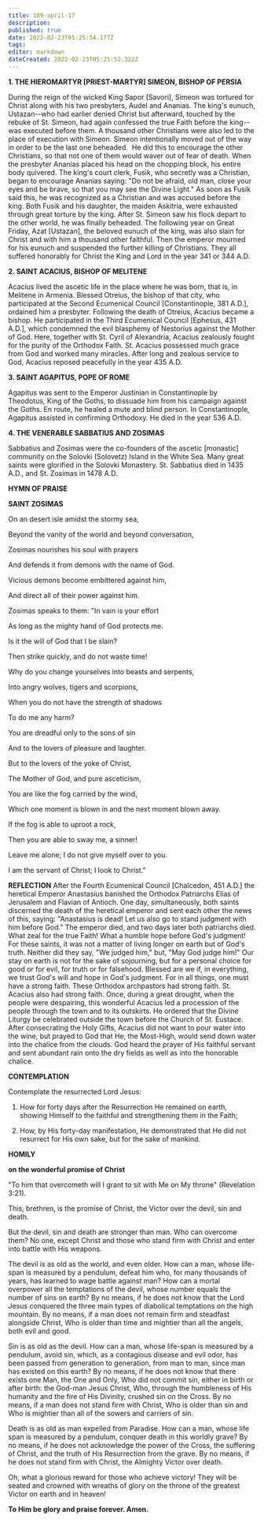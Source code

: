 ```yaml
---
title: 109-april-17
description: 
published: true
date: 2022-02-23T05:25:54.177Z
tags: 
editor: markdown
dateCreated: 2022-02-23T05:25:52.322Z
---
```



**1. THE HIEROMARTYR [PRIEST-MARTYR] SIMEON, BISHOP OF PERSIA**

During the reign of the wicked King Sapor [Savori], Simeon was tortured for Christ along with his two presbyters, Audel and Ananias. The king's eunuch, Ustazan--who had earlier denied Christ but afterward, touched by the rebuke of St. Simeon, had again confessed the true Faith before the king--was executed before them. A thousand other Christians were also led to the place of execution with Simeon. Simeon intentionally moved out of the way in order to be the last one beheaded.  He did this to encourage the other Christians, so that not one of them would waver out of fear of death. When the presbyter Ananias placed his head on the chopping block, his entire body quivered. The king's court clerk, Fusik, who secretly was a Christian, began to encourage Ananias saying: "Do not be afraid, old man, close your eyes and be brave, so that you may see the Divine Light." As soon as Fusik said this, he was recognized as a Christian and was accused before the king. Both Fusik and his daughter, the maiden Askitria, were exhausted through great torture by the king. After St. Simeon saw his flock depart to the other world, he was finally beheaded. The following year on Great Friday, Azat [Ustazan], the beloved eunuch of the king, was also slain for Christ and with him a thousand other faithful. Then the emperor mourned for his eunuch and suspended the further killing of Christians. They all suffered honorably for Christ the King and Lord in the year 341 or 344 A.D.

**2. SAINT ACACIUS, BISHOP OF MELITENE**

Acacius lived the ascetic life in the place where he was born, that is, in Melitene in Armenia. Blessed Otreius, the bishop of that city, who participated at the Second Ecumenical Council [Constantinople, 381 A.D.], ordained him a presbyter. Following the death of Otreius, Acacius became a bishop. He participated in the Third Ecumenical Council [Ephesus, 431 A.D.], which condemned the evil blasphemy of Nestorius against the Mother of God. Here, together with St. Cyril of Alexandria, Acacius zealously fought for the purity of the Orthodox Faith. St. Acacius possessed much grace from God and worked many miracles. After long and zealous service to God, Acacius reposed peacefully in the year 435 A.D.

**3. SAINT AGAPITUS, POPE OF ROME**

Agapitus was sent to the Emperor Justinian in Constantinople by Theodotus, King of the Goths, to dissuade him from his campaign against the Goths. En route, he healed a mute and blind person. In Constantinople, Agapitus assisted in confirming Orthodoxy. He died in the year 536 A.D.

**4. THE VENERABLE SABBATIUS AND ZOSIMAS**

Sabbatius and Zosimas were the co-founders of the ascetic [monastic] community on the Solovki (Solovetz) Island in the White Sea. Many great saints were glorified in the Solovki Monastery. St. Sabbatius died in 1435 A.D., and St. Zosimas in 1478 A.D.



**HYMN OF PRAISE**

**SAINT ZOSIMAS**

On an desert isle amidst the stormy sea,

Beyond the vanity of the world and beyond conversation,

Zosimas nourishes his soul with prayers

And defends it from demons with the name of God.

Vicious demons become embittered against him,

And direct all of their power against him.

Zosimas speaks to them: "In vain is your effort

As long as the mighty hand of God protects me.

Is it the will of God that I be slain?

Then strike quickly, and do not waste time!

Why do you change yourselves into beasts and serpents,

Into angry wolves, tigers and scorpions,

When you do not have the strength of shadows

To do me any harm?

You are dreadful only to the sons of sin

And to the lovers of pleasure and laughter.

But to the lovers of the yoke of Christ,

The Mother of God, and pure asceticism,

You are like the fog carried by the wind,

Which one moment is blown in and the next moment blown away.

If the fog is able to uproot a rock,

Then you are able to sway me, a sinner!

Leave me alone; I do not give myself over to you.

I am the servant of Christ; I look to Christ."


**REFLECTION**
After the Fourth Ecumenical Council [Chalcedon, 451 A.D.] the heretical Emperor Anastasius banished the Orthodox Patriarchs Elias of Jerusalem and Flavian of Antioch. One day, simultaneously, both saints discerned the death of the heretical emperor and sent each other the news of this, saying: "Anastasius is dead! Let us also go to stand judgment with him before God." The emperor died, and two days later both patriarchs died. What zeal for the true Faith! What a humble hope before God's judgment! For these saints, it was not a matter of living longer on earth but of God's truth. Neither did they say, "We judged him," but, "May God judge him!" Our stay on earth is not for the sake of sojourning, but for a personal choice for good or for evil, for truth or for falsehood. Blessed are we if, in everything, we trust God's will and hope in God's judgment. For in all things, one must have a strong faith. These Orthodox archpastors had strong faith. St. Acacius also had strong faith. Once, during a great drought, when the people were despairing, this wonderful Acacius led a procession of the people through the town and to its outskirts. He ordered that the Divine Liturgy be celebrated outside the town before the Church of St. Eustace. After consecrating the Holy Gifts, Acacius did not want to pour water into the wine, but prayed to God that He, the Most-High, would send down water into the chalice from the clouds. God heard the prayer of His faithful servant and sent abundant rain onto the dry fields as well as into the honorable chalice.



**CONTEMPLATION**

Contemplate the resurrected Lord Jesus:

1.  How for forty days after the Resurrection He remained on earth, showing Himself to the faithful and strengthening them in the Faith;

1.  How, by His forty-day manifestation, He demonstrated that He did not resurrect for His own sake, but for the sake of mankind.



**HOMILY**

**on the wonderful promise of Christ**

"To him that overcometh will I grant to sit with Me on My throne" (Revelation 3:21).

This, brethren, is the promise of Christ, the Victor over the devil, sin and death.

But the devil, sin and death are stronger than man. Who can overcome them? No one, except Christ and those who stand firm with Christ and enter into battle with His weapons.

The devil is as old as the world, and even older. How can a man, whose life-span is measured by a pendulum, defeat him who, for many thousands of years, has learned to wage battle against man? How can a mortal overpower all the temptations of the devil, whose number equals the number of sins on earth? By no means, if he does not know that the Lord Jesus conquered the three main types of diabolical temptations on the high mountain. By no means, if a man does not remain firm and steadfast alongside Christ, Who is older than time and mightier than all the angels, both evil and good.

Sin is as old as the devil. How can a man, whose life-span is measured by a pendulum, avoid sin, which, as a contagious disease and evil odor, has been passed from generation to generation, from man to man, since man has existed on this earth? By no means, if he does not know that there exists one Man, the One and Only, Who did not commit sin, either in birth or after birth: the God-man Jesus Christ, Who, through the humbleness of His humanity and the fire of His Divinity, crushed sin on the Cross. By no means, if a man does not stand firm with Christ, Who is older than sin and Who is mightier than all of the sowers and carriers of sin.

Death is as old as man expelled from Paradise. How can a man, whose life span is measured by a pendulum, conquer death in this worldly grave? By no means, if he does not acknowledge the power of the Cross, the suffering of Christ, and the truth of His Resurrection from the grave. By no means, if he does not stand firm with Christ, the Almighty Victor over death.

Oh, what a glorious reward for those who achieve victory! They will be seated and crowned with wreaths of glory on the throne of the greatest Victor on earth and in heaven!

**To Him be glory and praise forever. Amen.**

 
